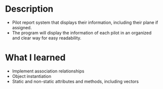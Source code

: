 # Description
* Pilot report system that displays their information, including their plane if assigned.
* The program will display the information of each pilot in an organized and clear way for easy readability.
# What I learned
* Implement association relationships
* Object instantiation
* Static and non-static attributes and methods, including vectors
